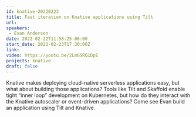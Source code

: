 ```yaml
---
id: knative-20220223
title: Fast iteration on Knative applications using Tilt
url: 
speakers:
 - Evan Anderson
date: 2022-02-22T11:58:25-06:00
start_date: 2022-02-23T17:30:00Z
link:  
video: https://youtu.be/2LmGSRQ1DpE
projects: knative
draft: false
---
```


Knative makes deploying cloud-native serverless applications easy, but what about building those applications?
Tools like Tilt and Skaffold enable tight “inner loop” development on Kubernetes, but how do they interact with the Knative autoscaler or event-driven applications? Come see Evan build an application using Tilt and Knative.
